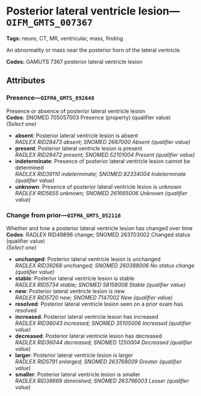 # Posterior lateral ventricle lesion—`OIFM_GMTS_007367`

**Tags:** neuro, CT, MR, ventricular, mass, finding

An abnormality or mass near the posterior horn of the lateral ventricle.

**Codes:** GAMUTS 7367 posterior lateral ventricle lesion

## Attributes

### Presence—`OIFMA_GMTS_892648`

Presence or absence of posterior lateral ventricle lesion  
**Codes**: SNOMED 705057003 Presence (property) (qualifier value)  
*(Select one)*

- **absent**: Posterior lateral ventricle lesion is absent  
_RADLEX RID28473 absent; SNOMED 2667000 Absent (qualifier value)_
- **present**: Posterior lateral ventricle lesion is present  
_RADLEX RID28472 present; SNOMED 52101004 Present (qualifier value)_
- **indeterminate**: Presence of posterior lateral ventricle lesion cannot be determined  
_RADLEX RID39110 indeterminate; SNOMED 82334004 Indeterminate (qualifier value)_
- **unknown**: Presence of posterior lateral ventricle lesion is unknown  
_RADLEX RID5655 unknown; SNOMED 261665006 Unknown (qualifier value)_

### Change from prior—`OIFMA_GMTS_052116`

Whether and how a posterior lateral ventricle lesion has changed over time  
**Codes**: RADLEX RID49896 change; SNOMED 263703002 Changed status (qualifier value)  
*(Select one)*

- **unchanged**: Posterior lateral ventricle lesion is unchanged  
_RADLEX RID39268 unchanged; SNOMED 260388006 No status change (qualifier value)_
- **stable**: Posterior lateral ventricle lesion is stable  
_RADLEX RID5734 stable; SNOMED 58158008 Stable (qualifier value)_
- **new**: Posterior lateral ventricle lesion is new  
_RADLEX RID5720 new; SNOMED 7147002 New (qualifier value)_
- **resolved**: Posterior lateral ventricle lesion seen on a prior exam has resolved  
- **increased**: Posterior lateral ventricle lesion has increased  
_RADLEX RID36043 increased; SNOMED 35105006 Increased (qualifier value)_
- **decreased**: Posterior lateral ventricle lesion has decreased  
_RADLEX RID36044 decreased; SNOMED 1250004 Decreased (qualifier value)_
- **larger**: Posterior lateral ventricle lesion is larger  
_RADLEX RID5791 enlarged; SNOMED 263768009 Greater (qualifier value)_
- **smaller**: Posterior lateral ventricle lesion is smaller  
_RADLEX RID38669 diminished; SNOMED 263796003 Lesser (qualifier value)_